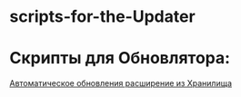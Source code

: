 # scripts-for-the-Updater
# Скрипты для Обновлятора:
[Автоматическое обновления расширение из Хранилища](https://github.com/VladimirProgrammist1C/scripts-for-the-Updater/blob/main/Обновление%20расширения%20из%20Хранилища.md)
